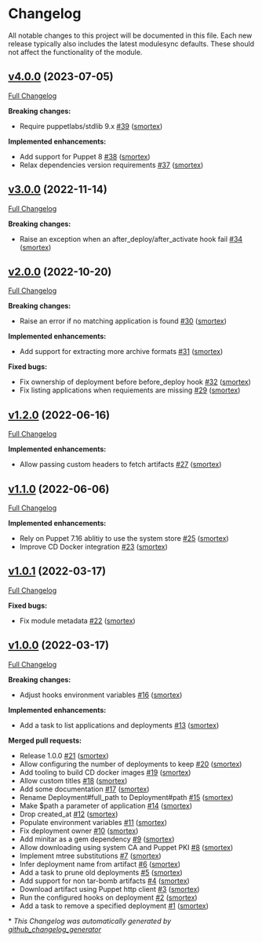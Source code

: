 # Changelog

All notable changes to this project will be documented in this file.
Each new release typically also includes the latest modulesync defaults.
These should not affect the functionality of the module.

## [v4.0.0](https://github.com/opus-codium/puppet-application/tree/v4.0.0) (2023-07-05)

[Full Changelog](https://github.com/opus-codium/puppet-application/compare/v3.0.0...v4.0.0)

**Breaking changes:**

- Require puppetlabs/stdlib 9.x [\#39](https://github.com/opus-codium/puppet-application/pull/39) ([smortex](https://github.com/smortex))

**Implemented enhancements:**

- Add support for Puppet 8 [\#38](https://github.com/opus-codium/puppet-application/pull/38) ([smortex](https://github.com/smortex))
- Relax dependencies version requirements [\#37](https://github.com/opus-codium/puppet-application/pull/37) ([smortex](https://github.com/smortex))

## [v3.0.0](https://github.com/opus-codium/puppet-application/tree/v3.0.0) (2022-11-14)

[Full Changelog](https://github.com/opus-codium/puppet-application/compare/v2.0.0...v3.0.0)

**Breaking changes:**

- Raise an exception when an after\_deploy/after\_activate hook fail [\#34](https://github.com/opus-codium/puppet-application/pull/34) ([smortex](https://github.com/smortex))

## [v2.0.0](https://github.com/opus-codium/puppet-application/tree/v2.0.0) (2022-10-20)

[Full Changelog](https://github.com/opus-codium/puppet-application/compare/v1.2.0...v2.0.0)

**Breaking changes:**

- Raise an error if no matching application is found [\#30](https://github.com/opus-codium/puppet-application/pull/30) ([smortex](https://github.com/smortex))

**Implemented enhancements:**

- Add support for extracting more archive formats [\#31](https://github.com/opus-codium/puppet-application/pull/31) ([smortex](https://github.com/smortex))

**Fixed bugs:**

- Fix ownership of deployment before before\_deploy hook [\#32](https://github.com/opus-codium/puppet-application/pull/32) ([smortex](https://github.com/smortex))
- Fix listing applications when requiements are missing [\#29](https://github.com/opus-codium/puppet-application/pull/29) ([smortex](https://github.com/smortex))

## [v1.2.0](https://github.com/opus-codium/puppet-application/tree/v1.2.0) (2022-06-16)

[Full Changelog](https://github.com/opus-codium/puppet-application/compare/v1.1.0...v1.2.0)

**Implemented enhancements:**

- Allow passing custom headers to fetch artifacts [\#27](https://github.com/opus-codium/puppet-application/pull/27) ([smortex](https://github.com/smortex))

## [v1.1.0](https://github.com/opus-codium/puppet-application/tree/v1.1.0) (2022-06-06)

[Full Changelog](https://github.com/opus-codium/puppet-application/compare/v1.0.1...v1.1.0)

**Implemented enhancements:**

- Rely on Puppet 7.16 ablitiy to use the system store [\#25](https://github.com/opus-codium/puppet-application/pull/25) ([smortex](https://github.com/smortex))
- Improve CD Docker integration [\#23](https://github.com/opus-codium/puppet-application/pull/23) ([smortex](https://github.com/smortex))

## [v1.0.1](https://github.com/opus-codium/puppet-application/tree/v1.0.1) (2022-03-17)

[Full Changelog](https://github.com/opus-codium/puppet-application/compare/v1.0.0...v1.0.1)

**Fixed bugs:**

- Fix module metadata [\#22](https://github.com/opus-codium/puppet-application/pull/22) ([smortex](https://github.com/smortex))

## [v1.0.0](https://github.com/opus-codium/puppet-application/tree/v1.0.0) (2022-03-17)

[Full Changelog](https://github.com/opus-codium/puppet-application/compare/ba003831f3735496f08f3eed97e8c03cad8dff1e...v1.0.0)

**Breaking changes:**

- Adjust hooks environment variables [\#16](https://github.com/opus-codium/puppet-application/pull/16) ([smortex](https://github.com/smortex))

**Implemented enhancements:**

- Add a task to list applications and deployments [\#13](https://github.com/opus-codium/puppet-application/pull/13) ([smortex](https://github.com/smortex))

**Merged pull requests:**

- Release 1.0.0 [\#21](https://github.com/opus-codium/puppet-application/pull/21) ([smortex](https://github.com/smortex))
- Allow configuring the number of deployments to keep [\#20](https://github.com/opus-codium/puppet-application/pull/20) ([smortex](https://github.com/smortex))
- Add tooling to build CD docker images [\#19](https://github.com/opus-codium/puppet-application/pull/19) ([smortex](https://github.com/smortex))
- Allow custom titles [\#18](https://github.com/opus-codium/puppet-application/pull/18) ([smortex](https://github.com/smortex))
- Add some documentation [\#17](https://github.com/opus-codium/puppet-application/pull/17) ([smortex](https://github.com/smortex))
- Rename Deployment\#full\_path to Deployment\#path [\#15](https://github.com/opus-codium/puppet-application/pull/15) ([smortex](https://github.com/smortex))
- Make $path a parameter of application [\#14](https://github.com/opus-codium/puppet-application/pull/14) ([smortex](https://github.com/smortex))
- Drop created\_at [\#12](https://github.com/opus-codium/puppet-application/pull/12) ([smortex](https://github.com/smortex))
- Populate environment variables [\#11](https://github.com/opus-codium/puppet-application/pull/11) ([smortex](https://github.com/smortex))
- Fix deployment owner [\#10](https://github.com/opus-codium/puppet-application/pull/10) ([smortex](https://github.com/smortex))
- Add minitar as a gem dependency [\#9](https://github.com/opus-codium/puppet-application/pull/9) ([smortex](https://github.com/smortex))
- Allow downloading using system CA and Puppet PKI [\#8](https://github.com/opus-codium/puppet-application/pull/8) ([smortex](https://github.com/smortex))
- Implement mtree substitutions [\#7](https://github.com/opus-codium/puppet-application/pull/7) ([smortex](https://github.com/smortex))
- Infer deployment name from artifact [\#6](https://github.com/opus-codium/puppet-application/pull/6) ([smortex](https://github.com/smortex))
- Add a task to prune old deployments [\#5](https://github.com/opus-codium/puppet-application/pull/5) ([smortex](https://github.com/smortex))
- Add support for non tar-bomb artifacts [\#4](https://github.com/opus-codium/puppet-application/pull/4) ([smortex](https://github.com/smortex))
- Download artifact using Puppet http client [\#3](https://github.com/opus-codium/puppet-application/pull/3) ([smortex](https://github.com/smortex))
- Run the configured hooks on deployment [\#2](https://github.com/opus-codium/puppet-application/pull/2) ([smortex](https://github.com/smortex))
- Add a task to remove a specified deployment [\#1](https://github.com/opus-codium/puppet-application/pull/1) ([smortex](https://github.com/smortex))



\* *This Changelog was automatically generated by [github_changelog_generator](https://github.com/github-changelog-generator/github-changelog-generator)*
